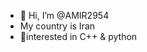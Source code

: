 - 👋 Hi, I’m @AMIR2954
- My country is Iran
- 🌱interested in C++ & python

<!---
AMIR2954/AMIR2954 is a ✨ special ✨ repository because its `README.md` (this file) appears on your GitHub profile.
You can click the Preview link to take a look at your changes.
--->
